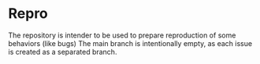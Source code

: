 # Repro
The repository is intender to be used to prepare reproduction of some behaviors (like bugs)
The main branch is intentionally empty, as each issue is created as a separated branch.
